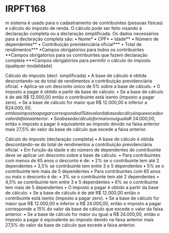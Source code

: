 # IRPFT168

m sistema é usado para o cadastramento de contribuintes (pessoas físicas) e cálculo do imposto de renda. 
O cálculo pode ser feito visando a declaração completa ou a declaração simplificada. Os dados necessários para a 
declaração completa são:
• Nome*
• CPF*
• Idade**
• Número de dependentes**
• Contribuição previdenciária oficial***
• Total de rendimentos***
*Campos obrigatórios para todos os contribuintes
**Campos obrigatórios para os contribuintes que fazem declaração completa
***Campos obrigatórios para permitir o cálculo do imposto (qualquer modalidade)

Cálculo do imposto (decl. simplificada)
• A base de cálculo é obtida descontando-se do total de rendimentos a contribuição previdenciária oficial.
• Aplica-se um desconto único de 5% sobre a base de cálculo.
• O imposto a pagar é obtido a partir da base de cálculo:
• Se a base de cálculo é de até R$ 12.000,00 então o contribuinte está isento (imposto a pagar zero).
• Se a base de cálculo for maior que R$ 12.000,00 e inferior a R$24.000,00, então o imposto a pagar corresponde a 15% 
do valor da base de cálculo que excede o valor da faixa anterior.
• Se a base de cálculo for maior ou igual a R$ 24.000,00, então o imposto a pagar é equivalente ao imposto devido na 
faixa anterior mais 27,5% do valor da base de cálculo que excede a faixa anterior.

Cálculo do imposto (declaração completa)
• A base de cálculo é obtida descontando-se do total de rendimentos a contribuição previdenciária oficial.
• Em função da idade e do número de dependentes do contribuinte deve se aplicar um desconto sobre a base de cálculo.
• Para contribuintes com menos de 65 anos o desconto é de:
• 2% se o contribuinte tem até 2 dependentes
• 3,5% se contribuinte tem entre 3 e 5 dependentes
• 5% se o contribuinte tem mais de 5 dependentes
• Para contribuintes com 65 anos ou mais o desconto é de:
• 3% se o contribuinte tem até 2 dependentes
• 4,5% se contribuinte tem entre 3 e 5 dependentes
• 6% se o contribuinte tem mais de 5 dependentes
• O imposto a pagar é obtido a partir da base de cálculo:
• Se a base de cálculo é de até R$ 12.000,00 então o contribuinte está isento (imposto a pagar zero).
• Se a base de cálculo for maior que R$ 12.000,00 e inferior a R$ 24.000,00, então o imposto a pagar 
corresponde a 15% do valor da base de cálculo que excede o valor da faixa anterior.
• Se a base de cálculo for maior ou igual a R$ 24.000,00, então o imposto a pagar é equivalente ao imposto devido 
na faixa anterior mais 27,5% do valor da base de cálculo que excede a faixa anterior.
